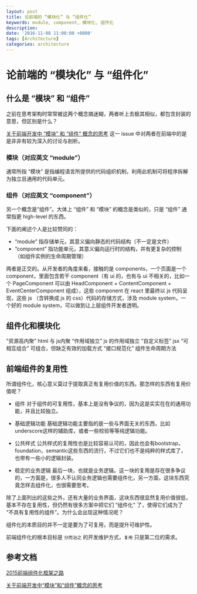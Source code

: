 ```yaml
---
layout: post
title: 论前端的 “模块化” 与 “组件化”
keywords: module, component, 模块化, 组件化
description:
date: '2016-11-08 11:00:00 +0800'
tags: [Architecture]
categories: architecture
---
```


# 论前端的 “模块化” 与 “组件化”

## 什么是 “模块” 和 “组件”

之前在思考架构时常常被这两个概念搞迷糊，两者听上去极其相似，都包含封装的意思，但区别是什么？

[关于前端开发中 “模块” 和 “组件” 概念的思考](https://github.com/hax/hax.github.com/issues/21) 这一 issue 中对两者在前端中的是是非非有较为深入的讨论与剖析。

### 模块（对应英文 “module”）

通常所指 “模块” 是指编程语言所提供的代码组织机制，利用此机制可将程序拆解为独立且通用的代码单元。

### 组件（对应英文 “component”）

另一个概念是“组件”。大体上 “组件” 和 “模块” 的概念是类似的，只是 “组件” 通常指更 high-level 的东西。

下面的阐述个人是比较赞同的：

- “module” 指存储单元，其意义偏向静态的代码结构（不一定是文件）
- “component” 指功能单元，其意义偏向运行时的结构，并有更复杂的控制（如组件实例的生命周期管理）

两者是正交的。从开发者的角度来看，接触的是 components，一个页面是一个 component，里面包含若干 component（有 ui 的，也有与 ui 不相关的，比如一个 PageComponent 可以由 HeadComponent + ContentComponent + EventCenterComponent 组成），这些 component 在 react 里最终以 js 代码呈现，这些 js （含转换成 js 的 css）代码的存储方式，涉及 module system，一个好的 module system，可以做到让上层组件开发者透明。

## 组件化和模块化

“资源高内聚”  html 与 js内聚
“作用域独立”  js 的作用域独立
“自定义标签”  jsx
“可相互组合”  可组合，但缺乏有效的加载方式
“接口规范化”  组件生命周期方法

## 前端组件的复用性

所谓组件化，核心意义莫过于提取真正有复用价值的东西。那怎样的东西有复用价值呢？

- 组件
  对于组件的可复用性，基本上是没有争议的，因为这是实实在在的通用功能，并且比较独立。

- 基础逻辑功能
  基础逻辑功能主要指的是一些与界面无关的东西，比如underscore这样的辅助库，或者一些校验等等纯逻辑功能。

- 公共样式
  公共样式的复用性也是比较容易认可的，因此也会有bootstrap，foundation，semantic这些东西的流行，不过它们也不是纯粹的样式库了，也带有一些小的逻辑封装。

- 稳定的业务逻辑
  最后一块，也就是业务逻辑。这一块的复用是存在很多争议的，一方面是，很多人不认同业务逻辑也需要组件化，另一方面，这块东西究竟怎样去组件化，也很需要思考。

除了上面列出的这些之外，还有大量的业务界面，这块东西很显然复用价值很低，基本不存在复用性，但仍然有很多方案中把它们 “组件化” 了，使得它们成为了 “不具有复用性的组件”。为什么会出现这种情况呢？

组件化的本质目的并不一定是要为了可复用，而是提升可维护性。

前端组件化的根本目标是 `分而治之` 的开发维护方式，`复用` 只是第二位的需求。


## 参考文档

[2015前端组件化框架之路](https://github.com/xufei/blog/issues/19)

[关于前端开发中“模块”和“组件”概念的思考](https://github.com/hax/hax.github.com/issues/21)
